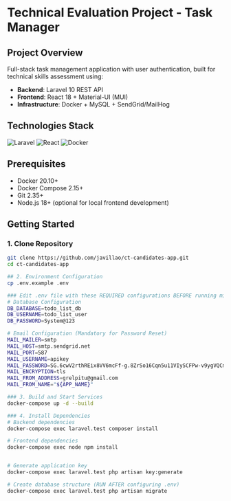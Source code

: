 # Technical Evaluation Project - Task Manager

## Project Overview
Full-stack task management application with user authentication, built for technical skills assessment using:
- **Backend**: Laravel 10 REST API
- **Frontend**: React 18 + Material-UI (MUI)
- **Infrastructure**: Docker + MySQL + SendGrid/MailHog

## Technologies Stack
![Laravel](https://img.shields.io/badge/Laravel-FF2D20?style=for-the-badge&logo=laravel&logoColor=white)
![React](https://img.shields.io/badge/React-20232A?style=for-the-badge&logo=react&logoColor=61DAFB)
![Docker](https://img.shields.io/badge/Docker-2CA5E0?style=for-the-badge&logo=docker&logoColor=white)

## Prerequisites
- Docker 20.10+
- Docker Compose 2.15+
- Git 2.35+
- Node.js 18+ (optional for local frontend development)

## Getting Started

### 1. Clone Repository
```bash
git clone https://github.com/javillao/ct-candidates-app.git
cd ct-candidates-app

## 2. Environment Configuration
cp .env.example .env

### Edit .env file with these REQUIRED configurations BEFORE running migrations:
# Database Configuration
DB_DATABASE=todo_list_db
DB_USERNAME=todo_list_user
DB_PASSWORD=System@123

# Email Configuration (Mandatory for Password Reset)
MAIL_MAILER=smtp
MAIL_HOST=smtp.sendgrid.net
MAIL_PORT=587
MAIL_USERNAME=apikey
MAIL_PASSWORD=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
MAIL_ENCRYPTION=tls
MAIL_FROM_ADDRESS=grelpitu@gmail.com
MAIL_FROM_NAME="${APP_NAME}"

### 3. Build and Start Services
docker-compose up -d --build

### 4. Install Dependencies 
# Backend dependencies
docker-compose exec laravel.test composer install

# Frontend dependencies
docker-compose exec node npm install


# Generate application key
docker-compose exec laravel.test php artisan key:generate

# Create database structure (RUN AFTER configuring .env)
docker-compose exec laravel.test php artisan migrate
